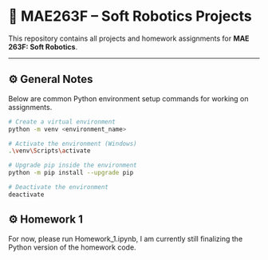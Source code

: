 # 🧠 MAE263F – Soft Robotics Projects

This repository contains all projects and homework assignments for **MAE 263F: Soft Robotics**.

---

## ⚙️ General Notes

Below are common Python environment setup commands for working on assignments.

```bash
# Create a virtual environment
python -m venv <environment_name>

# Activate the environment (Windows)
.\venv\Scripts\activate

# Upgrade pip inside the environment
python -m pip install --upgrade pip

# Deactivate the environment
deactivate

```

## ⚙️ Homework 1
For now, please run Homework_1.ipynb, I am currently still finalizing the Python version of the homework code.
